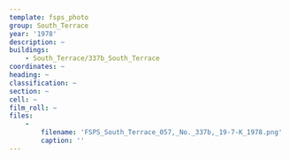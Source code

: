 ```yaml
---
template: fsps_photo
group: South_Terrace
year: '1978'
description: ~
buildings:
    - South_Terrace/337b_South_Terrace
coordinates: ~
heading: ~
classification: ~
section: ~
cell: ~
film_roll: ~
files:
    -
        filename: 'FSPS_South_Terrace_057,_No._337b,_19-7-K_1978.png'
        caption: ''
---
```

